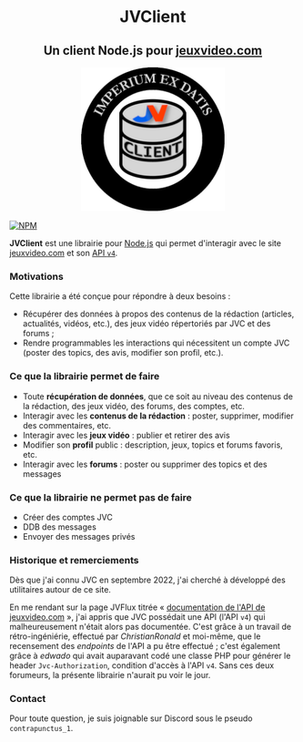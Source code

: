 <div>
    <h1 align="center">JVClient</h1>
    <h2 align="center">Un client Node.js pour <a href="https://www.jeuxvideo.com">jeuxvideo.com</a></h2>
    <p align="center">
        <img src="../static/icon-512x512.png" width="50%"></img>
    </p>
</div>

[![NPM](https://img.shields.io/badge/NPM-%23CB3837.svg?style=for-the-badge&logo=npm&logoColor=white)](https://www.npmjs.com/package/jv-client)

**JVClient** est une librairie pour [Node.js](https://nodejs.org/en) qui permet d'interagir avec le site [jeuxvideo.com](https://www.jeuxvideo.com) et son [API `v4`](https://jvflux.fr/Documentation_de_l%27API_Jeuxvideo.com).

### Motivations
Cette librairie a été conçue pour répondre à deux besoins :
- Récupérer des données à propos des contenus de la rédaction (articles, actualités, vidéos, etc.), des jeux vidéo répertoriés par JVC et des forums ;
- Rendre programmables les interactions qui nécessitent un compte JVC (poster des topics, des avis, modifier son profil, etc.).

### Ce que la librairie permet de faire
- Toute **récupération de données**, que ce soit au niveau des contenus de la rédaction, des jeux vidéo, des forums, des comptes, etc.
- Interagir avec les **contenus de la rédaction** : poster, supprimer, modifier des commentaires, etc.
- Interagir avec les **jeux vidéo** : publier et retirer des avis
- Modifier son **profil** public : description, jeux, topics et forums favoris, etc.
- Interagir avec les **forums** : poster ou supprimer des topics et des messages

### Ce que la librairie ne permet pas de faire
- Créer des comptes JVC
- DDB des messages
- Envoyer des messages privés

### Historique et remerciements

Dès que j'ai connu JVC en septembre 2022, j'ai cherché à développé des utilitaires autour de ce site.

En me rendant sur la page JVFlux titrée « [documentation de l'API de jeuxvideo.com](https://jvflux.fr/Documentation_de_l%27API_Jeuxvideo.com) », j'ai appris que JVC possédait une API (l'API `v4`) qui malheureusement n'était alors pas documentée. C'est grâce à un travail de rétro-ingéniérie, effectué par *ChristianRonald* et moi-même, que le recensement des *endpoints* de l'API a pu être effectué ; c'est également grâce à *edwado* qui avait auparavant codé une classe PHP pour générer le header `Jvc-Authorization`, condition d'accès à l'API `v4`. Sans ces deux forumeurs, la présente librairie n'aurait pu voir le jour.

### Contact
Pour toute question, je suis joignable sur Discord sous le pseudo `contrapunctus_1`.

<style>
    .tsd-page-title {
        display: none;
    }
</style>